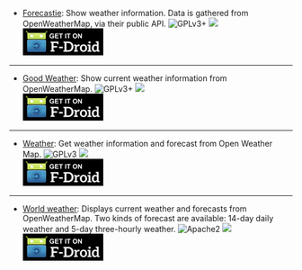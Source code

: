 <!--
    Copyright (C)  2016 PRIMOKORN.
    Permission is granted to copy, distribute and/or modify this document
    under the terms of the GNU Free Documentation License, Version 1.3
    or any later version published by the Free Software Foundation;
    with no Invariant Sections, no Front-Cover Texts, and no Back-Cover Texts.
    A copy of the license is included in the section entitled "GNU
    Free Documentation License".
-->

* [Forecastie](http://v.ht/B44M): Show weather information. Data is gathered from OpenWeatherMap, via their public API.
![GPLv3+](https://img.shields.io/badge/License-GPLv3+-brightgreen.svg?style=flat-square)
[![](https://img.shields.io/badge/Source-Github-lightgrey.svg?style=flat-square)](https://github.com/martykan/forecastie)  
[![](Pictures/F-Droid.png)](http://v.ht/B44M)

***

* [Good Weather](http://v.ht/PSmE): Show current weather information from OpenWeatherMap.
![GPLv3+](https://img.shields.io/badge/License-GPLv3+-brightgreen.svg?style=flat-square)
[![](https://img.shields.io/badge/Source-Github-lightgrey.svg?style=flat-square)](https://github.com/qqq3/good-weather)  
[![](Pictures/F-Droid.png)](http://v.ht/PSmE)

***

* [Weather](http://v.ht/P8En): Get weather information and forecast from Open Weather Map.
![GPLv3](https://img.shields.io/badge/License-GPLv3-brightgreen.svg?style=flat-square)
[![](https://img.shields.io/badge/Source-Github-lightgrey.svg?style=flat-square)](https://github.com/SecUSo/privacy-friendly-weather)  
[![](Pictures/F-Droid.png)](http://v.ht/P8En)

***

* [World weather](http://v.ht/RBFc): Displays current weather and forecasts from OpenWeatherMap. Two kinds of forecast are available: 14-day daily weather and 5-day three-hourly weather.
![Apache2](https://img.shields.io/badge/License-Apache%202.0-yellowgreen.svg?style=flat-square)
[![](https://img.shields.io/badge/Source-Github-lightgrey.svg?style=flat-square)](https://github.com/Kestutis-Z/World-Weather)  
[![](Pictures/F-Droid.png)](http://v.ht/RBFc)